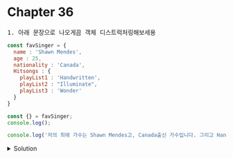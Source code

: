 # Chapter 36


<pre>1. 아래 문장으로 나오게끔 객체 디스트럭처링해보세용</pre>

```js
const favSinger = {
  name : 'Shawn Mendes',
  age : 25,
  nationality : 'Canada',
  Hitsongs : {
    playList1 : 'Handwritten',
    playList2 : "Illuminate",
    playList3 : 'Wonder'
  }
}

const {} = favSinger;
console.log();

console.log('저의 최애 가수는 Shawn Mendes고, Canada출신 가수입니다. 그리고 Handwritten이라는 앨범으로 인지도가 엄청오르게 됩니다.')
```
<details>
  <summary>Solution</summary>

  ```js
  // 중첩 객체를 디스트럭쳐링하려면 부모 키값 : { 원하는 중첩객체 value의 키값 }
  const {name, nationality, Hitsongs :{playList1}} = favSinger;
  
  console.log(`저의 최애 가수는 ${name}고, ${nationality}출신 가수입니다. 그리고 ${playList1}이라는 앨범으로 인지도가 엄청오르게 됩니다.`);
  ```
</details>

<br>
